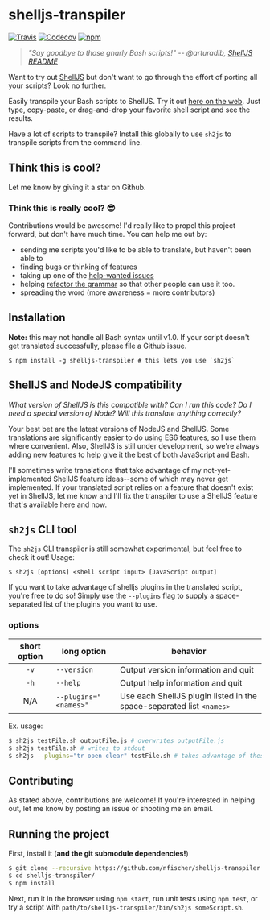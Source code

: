 # shelljs-transpiler

[![Travis](https://img.shields.io/travis/nfischer/shelljs-transpiler.svg?style=flat-square)](https://travis-ci.org/nfischer/shelljs-transpiler)
[![Codecov](https://img.shields.io/codecov/c/github/nfischer/shelljs-transpiler.svg?style=flat-square)](https://codecov.io/gh/nfischer/shelljs-transpiler)
[![npm](https://img.shields.io/npm/v/shelljs-transpiler.svg?style=flat-square)](https://www.npmjs.com/package/shelljs-transpiler)

> *"Say goodbye to those gnarly Bash scripts!"
> -- @arturadib, [ShellJS
> README](https://github.com/shelljs/shelljs#shelljs---unix-shell-commands-for-nodejs)*

Want to try out [ShellJS](https://github.com/shelljs/shelljs) but don't want to
go through the effort of porting all your scripts? Look no further.

Easily transpile your Bash scripts to ShellJS. Try it out [here on the
web](https://nfischer.github.io/shelljs-transpiler/). Just type, copy-paste, or
drag-and-drop your favorite shell script and see the results.

Have a lot of scripts to transpile? Install this globally to use `sh2js` to
transpile scripts from the command line.

## Think this is cool?

Let me know by giving it a star on Github.

### Think this is really cool? :sunglasses:

Contributions would be awesome! I'd really like to propel this
project forward, but don't have much time. You can help me out by:

 - sending me scripts you'd like to be able to translate, but haven't been able
   to
 - finding bugs or thinking of features
 - taking up one of the [help-wanted
issues](https://github.com/nfischer/shelljs-transpiler/labels/help%20wanted)
 - helping [refactor the
grammar](https://github.com/nfischer/shelljs-transpiler/issues/11) so that other
   people can use it too.
 - spreading the word (more awareness = more contributors)

## Installation

**Note:** this may not handle all Bash syntax until v1.0. If your script doesn't
get translated successfully, please file a Github issue.

```
$ npm install -g shelljs-transpiler # this lets you use `sh2js`
```

## ShellJS and NodeJS compatibility

*What version of ShellJS is this compatible with? Can I run this code? Do I need
a special version of Node? Will this translate anything correctly?*

Your best bet are the latest versions of NodeJS and ShellJS. Some translations
are significantly easier to do using ES6 features, so I use them where
convenient. Also, ShellJS is still under development, so we're always adding new
features to help give it the best of both JavaScript and Bash.

I'll sometimes write translations that take advantage of my not-yet-implemented
ShellJS feature ideas--some of which may never get implemented. If your
translated script relies on a feature that doesn't exist yet in ShellJS, let me
know and I'll fix the transpiler to use a ShellJS feature that's available here
and now.

## `sh2js` CLI tool

The `sh2js` CLI transpiler is still somewhat experimental, but feel free to
check it out! Usage:

```
$ sh2js [options] <shell script input> [JavaScript output]
```

If you want to take advantage of shelljs plugins in the translated script,
you're free to do so! Simply use the `--plugins` flag to supply a
space-separated list of the plugins you want to use.

### options

| short option | long option | behavior |
|:---:| --- | --- |
| `-v` | `--version` | Output version information and quit |
| `-h` | `--help` | Output help information and quit |
| N/A  | `--plugins="<names>"` | Use each ShellJS plugin listed in the space-separated list `<names>` |

Ex. usage:

```bash
$ sh2js testFile.sh outputFile.js # overwrites outputFile.js
$ sh2js testFile.sh # writes to stdout
$ sh2js --plugins="tr open clear" testFile.sh # takes advantage of these plugins
```

## Contributing

As stated above, contributions are welcome! If you're interested in
helping out, let me know by posting an issue or shooting me an
email.

## Running the project

First, install it (**and the git submodule dependencies!**)

```Bash
$ git clone --recursive https://github.com/nfischer/shelljs-transpiler.git
$ cd shelljs-transpiler/
$ npm install
```

Next, run it in the browser using `npm start`, run unit tests using `npm test`,
or try a script with `path/to/shelljs-transpiler/bin/sh2js someScript.sh`.
